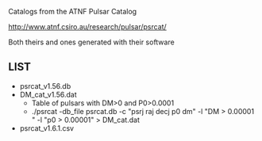 Catalogs from the ATNF Pulsar Catalog

http://www.atnf.csiro.au/research/pulsar/psrcat/

Both theirs and ones generated with their software

LIST
----

* psrcat_v1.56.db
* DM_cat_v1.56.dat 
  * Table of pulsars with DM>0 and P0>0.0001
  * ./psrcat -db_file psrcat.db -c "psrj raj decj p0 dm" -l "DM > 0.00001 " -l "p0 > 0.00001" > DM_cat.dat 
* psrcat_v1.6.1.csv
